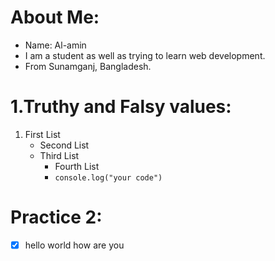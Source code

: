 # About Me: 
- Name: Al-amin
- I am a student as well as trying to learn web development.
- From Sunamganj, Bangladesh.

# 1.Truthy and Falsy values:

1. First List
    - Second List
    - Third List
        - Fourth List
        - `console.log("your code")`

# Practice 2:
 - [x] hello world how are you